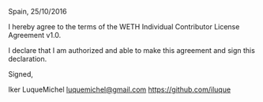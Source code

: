 Spain, 25/10/2016

I hereby agree to the terms of the WETH Individual Contributor License Agreement v1.0.

I declare that I am authorized and able to make this agreement and sign this declaration.

Signed,

Iker LuqueMichel luquemichel@gmail.com https://github.com/iluque
